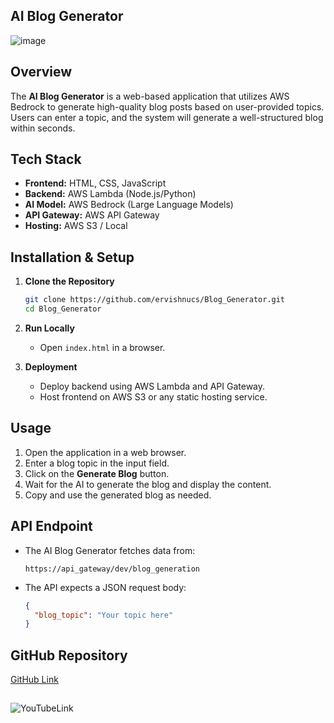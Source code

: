 ## AI Blog Generator
![image](https://github.com/user-attachments/assets/17a2730e-daf0-4f1a-bd05-e8efca49242a)

## Overview
The **AI Blog Generator** is a web-based application that utilizes AWS Bedrock to generate high-quality blog posts based on user-provided topics. Users can enter a topic, and the system will generate a well-structured blog within seconds.

## Tech Stack
- **Frontend:** HTML, CSS, JavaScript
- **Backend:** AWS Lambda (Node.js/Python)
- **AI Model:** AWS Bedrock (Large Language Models)
- **API Gateway:** AWS API Gateway
- **Hosting:** AWS S3 / Local

## Installation & Setup
1. **Clone the Repository**
   ```sh
   git clone https://github.com/ervishnucs/Blog_Generator.git
   cd Blog_Generator
   ```

2. **Run Locally**
   - Open `index.html` in a browser.

3. **Deployment**
   - Deploy backend using AWS Lambda and API Gateway.
   - Host frontend on AWS S3 or any static hosting service.

## Usage
1. Open the application in a web browser.
2. Enter a blog topic in the input field.
3. Click on the **Generate Blog** button.
4. Wait for the AI to generate the blog and display the content.
5. Copy and use the generated blog as needed.

## API Endpoint
- The AI Blog Generator fetches data from:
  ```
  https://api_gateway/dev/blog_generation
  ```
- The API expects a JSON request body:
  ```json
  {
    "blog_topic": "Your topic here"
  }
  ```
## GitHub Repository
[GitHub Link](https://github.com/ervishnucs/Blog_Generator)

## 

![YouTubeLink](https://youtu.be/Oekg6Jx0S_g)




